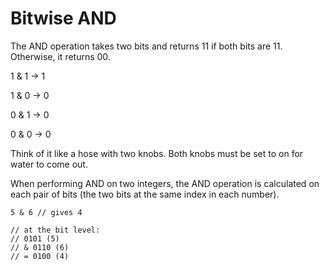 # Bitwise AND

The AND operation takes two bits and returns 11 if both bits are 11. Otherwise, it returns 00.

1 & 1 → 1

1 & 0 → 0

0 & 1 → 0

0 & 0 → 0

Think of it like a hose with two knobs. Both knobs must be set to on for water to come out.

When performing AND on two integers, the AND operation is calculated on each pair of bits (the two bits at the same index in each number).
```
5 & 6 // gives 4

// at the bit level:
// 0101 (5)
// & 0110 (6)
// = 0100 (4)
```